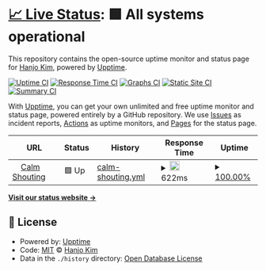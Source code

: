 # [📈 Live Status](https://lordmiss.com): <!--live status--> **🟩 All systems operational**

This repository contains the open-source uptime monitor and status page for [Hanjo Kim](https://lordmiss.com), powered by [Upptime](https://github.com/upptime/upptime).

[![Uptime CI](https://github.com/lordmiss/upptime-lordmissdotcom/workflows/Uptime%20CI/badge.svg)](https://github.com/lordmiss/upptime-lordmissdotcom/actions?query=workflow%3A%22Uptime+CI%22)
[![Response Time CI](https://github.com/lordmiss/upptime-lordmissdotcom/workflows/Response%20Time%20CI/badge.svg)](https://github.com/lordmiss/upptime-lordmissdotcom/actions?query=workflow%3A%22Response+Time+CI%22)
[![Graphs CI](https://github.com/lordmiss/upptime-lordmissdotcom/workflows/Graphs%20CI/badge.svg)](https://github.com/lordmiss/upptime-lordmissdotcom/actions?query=workflow%3A%22Graphs+CI%22)
[![Static Site CI](https://github.com/lordmiss/upptime-lordmissdotcom/workflows/Static%20Site%20CI/badge.svg)](https://github.com/lordmiss/upptime-lordmissdotcom/actions?query=workflow%3A%22Static+Site+CI%22)
[![Summary CI](https://github.com/lordmiss/upptime-lordmissdotcom/workflows/Summary%20CI/badge.svg)](https://github.com/lordmiss/upptime-lordmissdotcom/actions?query=workflow%3A%22Summary+CI%22)

With [Upptime](https://upptime.js.org), you can get your own unlimited and free uptime monitor and status page, powered entirely by a GitHub repository. We use [Issues](https://github.com/lordmiss/upptime-lordmissdotcom/issues) as incident reports, [Actions](https://github.com/lordmiss/upptime-lordmissdotcom/actions) as uptime monitors, and [Pages](https://lordmiss.com) for the status page.

<!--start: status pages-->
<!-- This summary is generated by Upptime (https://github.com/upptime/upptime) -->
<!-- Do not edit this manually, your changes will be overwritten -->
<!-- prettier-ignore -->
| URL | Status | History | Response Time | Uptime |
| --- | ------ | ------- | ------------- | ------ |
| <img alt="" src="https://favicons.githubusercontent.com/lordmiss.com" height="13"> [Calm Shouting](https://lordmiss.com) | 🟩 Up | [calm-shouting.yml](https://github.com/lordmiss/uptime-lordmissdotcom/commits/HEAD/history/calm-shouting.yml) | <details><summary><img alt="Response time graph" src="./graphs/calm-shouting/response-time-week.png" height="20"> 622ms</summary><br><a href="https://lordmiss.github.io/upptime-lordmissdotcom/history/calm-shouting"><img alt="Response time 676" src="https://img.shields.io/endpoint?url=https%3A%2F%2Fraw.githubusercontent.com%2Flordmiss%2Fuptime-lordmissdotcom%2FHEAD%2Fapi%2Fcalm-shouting%2Fresponse-time.json"></a><br><a href="https://lordmiss.github.io/upptime-lordmissdotcom/history/calm-shouting"><img alt="24-hour response time 528" src="https://img.shields.io/endpoint?url=https%3A%2F%2Fraw.githubusercontent.com%2Flordmiss%2Fuptime-lordmissdotcom%2FHEAD%2Fapi%2Fcalm-shouting%2Fresponse-time-day.json"></a><br><a href="https://lordmiss.github.io/upptime-lordmissdotcom/history/calm-shouting"><img alt="7-day response time 622" src="https://img.shields.io/endpoint?url=https%3A%2F%2Fraw.githubusercontent.com%2Flordmiss%2Fuptime-lordmissdotcom%2FHEAD%2Fapi%2Fcalm-shouting%2Fresponse-time-week.json"></a><br><a href="https://lordmiss.github.io/upptime-lordmissdotcom/history/calm-shouting"><img alt="30-day response time 715" src="https://img.shields.io/endpoint?url=https%3A%2F%2Fraw.githubusercontent.com%2Flordmiss%2Fuptime-lordmissdotcom%2FHEAD%2Fapi%2Fcalm-shouting%2Fresponse-time-month.json"></a><br><a href="https://lordmiss.github.io/upptime-lordmissdotcom/history/calm-shouting"><img alt="1-year response time 676" src="https://img.shields.io/endpoint?url=https%3A%2F%2Fraw.githubusercontent.com%2Flordmiss%2Fuptime-lordmissdotcom%2FHEAD%2Fapi%2Fcalm-shouting%2Fresponse-time-year.json"></a></details> | <details><summary><a href="https://lordmiss.github.io/upptime-lordmissdotcom/history/calm-shouting">100.00%</a></summary><a href="https://lordmiss.github.io/upptime-lordmissdotcom/history/calm-shouting"><img alt="All-time uptime 99.97%" src="https://img.shields.io/endpoint?url=https%3A%2F%2Fraw.githubusercontent.com%2Flordmiss%2Fuptime-lordmissdotcom%2FHEAD%2Fapi%2Fcalm-shouting%2Fuptime.json"></a><br><a href="https://lordmiss.github.io/upptime-lordmissdotcom/history/calm-shouting"><img alt="24-hour uptime 100.00%" src="https://img.shields.io/endpoint?url=https%3A%2F%2Fraw.githubusercontent.com%2Flordmiss%2Fuptime-lordmissdotcom%2FHEAD%2Fapi%2Fcalm-shouting%2Fuptime-day.json"></a><br><a href="https://lordmiss.github.io/upptime-lordmissdotcom/history/calm-shouting"><img alt="7-day uptime 100.00%" src="https://img.shields.io/endpoint?url=https%3A%2F%2Fraw.githubusercontent.com%2Flordmiss%2Fuptime-lordmissdotcom%2FHEAD%2Fapi%2Fcalm-shouting%2Fuptime-week.json"></a><br><a href="https://lordmiss.github.io/upptime-lordmissdotcom/history/calm-shouting"><img alt="30-day uptime 100.00%" src="https://img.shields.io/endpoint?url=https%3A%2F%2Fraw.githubusercontent.com%2Flordmiss%2Fuptime-lordmissdotcom%2FHEAD%2Fapi%2Fcalm-shouting%2Fuptime-month.json"></a><br><a href="https://lordmiss.github.io/upptime-lordmissdotcom/history/calm-shouting"><img alt="1-year uptime 99.97%" src="https://img.shields.io/endpoint?url=https%3A%2F%2Fraw.githubusercontent.com%2Flordmiss%2Fuptime-lordmissdotcom%2FHEAD%2Fapi%2Fcalm-shouting%2Fuptime-year.json"></a></details>

<!--end: status pages-->

[**Visit our status website →**](https://lordmiss.com)

## 📄 License

- Powered by: [Upptime](https://github.com/upptime/upptime)
- Code: [MIT](./LICENSE) © [Hanjo Kim](https://lordmiss.com)
- Data in the `./history` directory: [Open Database License](https://opendatacommons.org/licenses/odbl/1-0/)
